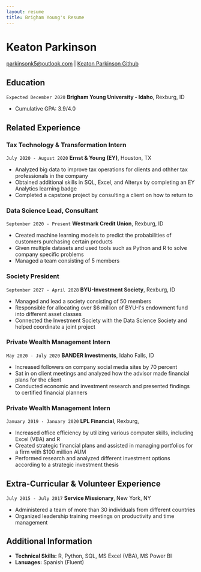 ```yaml
---
layout: resume
title: Brigham Young's Resume
---
```


# Keaton Parkinson

<div id="webaddress">
<a href="parkinsonk5@outlook.com">parkinsonk5@outlook.com</a>
| <a href="https://github.com/parkinsonk">Keaton Parkinson Github</a>
</div>

<!-- https://www.monique.tech/the-art-of-markdown -->

## Education

`Expected December 2020`
**Brigham Young University - Idaho**, Rexburg, ID

- Cumulative GPA: 3.9/4.0

## Related Experience

### Tax Technology & Transformation Intern

`July 2020 - August 2020`
**Ernst & Young (EY)**, Houston, TX

- Analyzed big data to improve tax operations for clients and othher tax professionals in the company
- Obtained additional skills in SQL, Excel, and Alteryx by completing an EY Analytics learning badge
- Completed a capstone project by consulting a client on how to return to

### Data Science Lead, Consultant

`September 2020 - Present`
**Westmark Credit Union**, Rexburg, ID

- Created machine learning models to predict the probabilities of customers purchasing certain products
- Given multiple datasets and used tools such as Python and R to solve company specific problems
- Managed a team consisting of 5 members

### Society President

`September 2027 - April 2028`
**BYU-Investment Society**, Rexburg, ID

- Managed and lead a society consisting of 50 members
- Responsible for allocating over $6 million of BYU-I's endowment fund into different asset classes
- Connected the Investment Society with the Data Science Society and helped coordinate a joint project

### Private Wealth Management Intern

`May 2020 - July 2020`
**BANDER Investments**, Idaho Falls, ID

- Increased followers on company social media sites by 70 percent
- Sat in on client meetings and analyzed how the advisor made financial plans for the client
- Conducted economic and investment research and presented findings to certified financial planners

### Private Wealth Management Intern

`January 2019 - January 2020`
**LPL Financial**, Rexburg,

- Increased office efficiency by utilizing various computer skills, including Excel (VBA) and R
- Created strategic financial plans and assisted in managing portfolios for a firm with $100 million AUM
- Performed research and analyzed different investment options according to a strategic investment thesis

## Extra-Curricular & Volunteer Experience

`July 2015 - July 2017`
**Service Missionary**, New York, NY

- Administered a team of more than 30 individuals from different countries
- Organized leadership training meetings on productivity and time management

## Additional Information

- **Technical Skills:** R, Python, SQL, MS Excel (VBA), MS Power BI
- **Lanuages:** Spanish (Fluent)

<!-- ### Footer

Last updated: May 2013 -->
